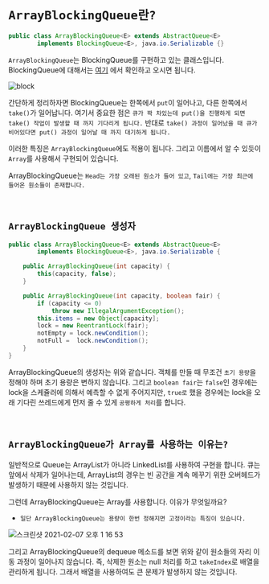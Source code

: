 # `ArrayBlockingQueue란?`

```java
public class ArrayBlockingQueue<E> extends AbstractQueue<E>
        implements BlockingQueue<E>, java.io.Serializable {}
```

`ArrayBlockingQueue`는 BlockingQueue를 구현하고 있는 클래스입니다. BlockingQueue에 대해서는 [여기](https://github.com/wjdrbs96/Today-I-Learn/blob/master/Java/Collection/Concurrent/Block/BlockingQueue.md) 에서 확인하고 오시면 됩니다.

![block](https://camo.githubusercontent.com/4328bbb352cc1bcc06626930f5d1d4adc18ae0b382905571682d5939f618fdb0/687474703a2f2f7475746f7269616c732e6a656e6b6f762e636f6d2f696d616765732f6a6176612d636f6e63757272656e63792d7574696c732f626c6f636b696e672d71756575652e706e67)

간단하게 정리하자면 BlockingQueue는 한쪽에서 `put`이 일어나고, 다른 한쪽에서 `take()`가 일어납니다. 여기서 중요한 점은 `큐가 꽉 차있는데 put()을 진행하게 되면 take() 작업이 발생할 때 까지 기다리게 됩니다.`
반대로 `take() 과정이 일어났을 때 큐가 비어있다면 put() 과정이 일어날 때 까지 대기하게 됩니다.`

이러한 특징은 `ArrayBlockingQueue`에도 적용이 됩니다. 그리고 이름에서 알 수 있듯이 `Array`를 사용해서 구현되어 있습니다.

ArrayBlockingQueue는 `Head는 가장 오래된 원소가 들어 있고`, `Tail에는 가장 최근에 들어온 원소들이 존재합니다.`

<br>

## `ArrayBlockingQueue 생성자`

```java
public class ArrayBlockingQueue<E> extends AbstractQueue<E>
        implements BlockingQueue<E>, java.io.Serializable {

    public ArrayBlockingQueue(int capacity) {
        this(capacity, false);
    }

    public ArrayBlockingQueue(int capacity, boolean fair) {
        if (capacity <= 0)
            throw new IllegalArgumentException();
        this.items = new Object[capacity];
        lock = new ReentrantLock(fair);
        notEmpty = lock.newCondition();
        notFull =  lock.newCondition();
    }
}
```

ArrayBlockingQueue의 생성자는 위와 같습니다. 객체를 만들 때 무조건 `초기 용량`을 정해야 하며 초기 용량은 변하지 않습니다. 그리고 `boolean fair`는 `false`인 경우에는 lock을 스케쥴러에 의해서 예측할 수 없게 주어지지만,
`true로` 했을 경우에는 lock을 오래 기다린 쓰레드에게 먼저 줄 수 있게 `공평하게 처리`를 합니다. 

<br>

## `ArrayBlockingQueue가 Array를 사용하는 이유는?`

일반적으로 Queue는 ArrayList가 아니라 LinkedList를 사용하여 구현을 합니다. 큐는 앞에서 삭제가 일어나는데, ArrayList의 경우는 빈 공간을 계속 메꾸기 위한 오버헤드가 발생하기 때문에 사용하지 않는 것입니다. 

그런데 ArrayBlockingQueue는 Array를 사용합니다. 이유가 무엇일까요? 

- `일단 ArrayBlockingQueue는 용량이 한번 정해지면 고정이라는 특징이 있습니다.`

![스크린샷 2021-02-07 오후 1 16 53](https://user-images.githubusercontent.com/45676906/107136841-fb9f9200-6949-11eb-9433-b42c2a8ba5ce.png)

그리고 ArrayBlockingQueue의 dequeue 메소드를 보면 위와 같이 원소들의 자리 이동 과정이 일어나지 않습니다. 즉, 삭제한 원소는 null 처리를 하고 `takeIndex`로 배열을 관리하게 됩니다. 
그래서 배열을 사용하여도 큰 문제가 발생하지 않는 것입니다. 